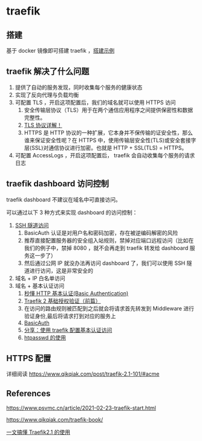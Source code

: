 # traefik

## 搭建

基于 docker 镜像即可搭建 traefik ，[搭建示例](https://github.com/tangzhenming/DevOps/blob/main/traefik/example/)

## traefik 解决了什么问题

1. 提供了自动的服务发现，同时收集每个服务的健康状态
2. 实现了反向代理与负载均衡
3. 可配置 TLS ，开启这项配置后，我们的域名就可以使用 HTTPS 访问
   1. 安全传输层协议（TLS）用于在两个通信应用程序之间提供保密性和数据完整性。
   2. [TLS 协议详解！](https://blog.csdn.net/weixin_46622350/article/details/120806194)
   3. HTTPS 是 HTTP 协议的一种扩展，它本身并不保传输的证安全性，那么谁来保证安全性呢？在 HTTPS 中，使用传输层安全性(TLS)或安全套接字层(SSL)对通信协议进行加密。也就是 HTTP + SSL(TLS) = HTTPS。
4. 可配置 AccessLogs ，开启这项配置后， traefik 会自动收集每个服务的请求日志

## traefik dashboard 访问控制

traefik dashboard 不建议在域名中可直接访问。

可以通过以下 3 种方式来实现 dashboard 的访问控制：

1. [SSH 隧道访问](https://github.com/tangzhenming/Linux/tree/main/remote_connection#ssh-%E9%9A%A7%E9%81%93)
   1. BasicAuth 认证是对用户名和密码加密，存在被逆编码解密的风险
   2. 推荐直接配置服务器的安全组入站规则，禁掉对应端口远程访问（比如在我们的例子中，禁掉 8080 ，就不会再走到 traefik 转发给 dashboard 服务这一步了）
   3. 然后通过公网 IP 就没办法再访问 dashboard 了，我们可以使用 SSH 隧道进行访问，这是非常安全的
2. 域名 + IP 白名单访问
3. 域名 + 基本认证访问
   1. [秒懂 HTTP 基本认证(Basic Authentication)](https://zhuanlan.zhihu.com/p/64584734)
   2. [Traefik 2 基础授权验证（前篇）](https://blog.csdn.net/soulteary/article/details/110478193)
   3. 在访问的路由规则被匹配到之后就会将请求首先转发到 Middleware 进行验证身份,最后将请求打到对应的服务上
   4. [BasicAuth](https://www.qikqiak.com/traefik-book/middlewares/basicauth/)
   5. [分享：使用 traefik 配置基本认证访问](https://github.com/tangzhenming/DevOps/issues/2)
   6. [htpasswd 的使用](https://www.jianshu.com/p/f4120aa561cc)

## HTTPS 配置

详细阅读 https://www.qikqiak.com/post/traefik-2.1-101/#acme

## References

https://www.psvmc.cn/article/2021-02-23-traefik-start.html

https://www.qikqiak.com/traefik-book/

[一文搞懂 Traefik2.1 的使用](https://www.qikqiak.com/post/traefik-2.1-101/#%E4%B8%AD%E9%97%B4%E4%BB%B6)
